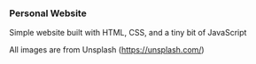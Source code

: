 ### Personal Website
Simple website built with HTML, CSS, and a tiny bit of JavaScript

All images are from Unsplash (https://unsplash.com/)